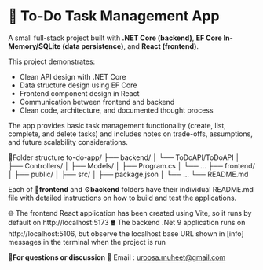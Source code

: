 # 📝 To-Do Task Management App

A small full-stack project built with **.NET Core (backend)**, **EF Core In-Memory/SQLite (data persistence)**, and **React (frontend)**.  

This project demonstrates:
- Clean API design with .NET Core
- Data structure design using EF Core
- Frontend component design in React
- Communication between frontend and backend
- Clean code, architecture, and documented thought process

The app provides basic task management functionality (create, list, complete, and delete tasks) and includes notes on trade-offs, assumptions, and future scalability considerations.

📁Folder structure
to-do-app/
├── backend/
│   └── ToDoAPI/ToDoAPI
│       ├── Controllers/
│       ├── Models/
│       ├── Program.cs
│       └── ...
├── frontend/
│   ├── public/
│   ├── src/
│   ├── package.json
│   └── ...
└── README.md

Each of 🎨**frontend** and ⚙️**backend** folders have their individual README.md file with detailed instructions on how to build and test the applications.

🌐 The frontend React application has been created using Vite, so it runs by default on http://localhost:5173
🛢️ The backend .Net 9 application runs on http://localhost:5106, but observe the localhost base URL shown in [info] messages in the terminal when the project is run 

🙋**For questions or discussion**
📧 Email : uroosa.muheet@gmail.com 

